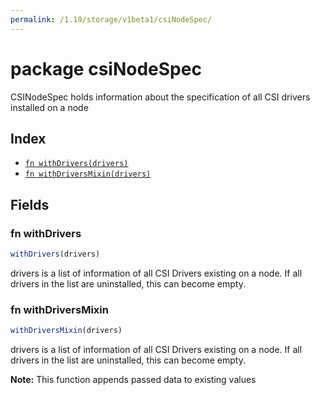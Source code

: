 ```yaml
---
permalink: /1.19/storage/v1beta1/csiNodeSpec/
---
```


# package csiNodeSpec

CSINodeSpec holds information about the specification of all CSI drivers installed on a node

## Index

* [`fn withDrivers(drivers)`](#fn-withdrivers)
* [`fn withDriversMixin(drivers)`](#fn-withdriversmixin)

## Fields

### fn withDrivers

```ts
withDrivers(drivers)
```

drivers is a list of information of all CSI Drivers existing on a node. If all drivers in the list are uninstalled, this can become empty.

### fn withDriversMixin

```ts
withDriversMixin(drivers)
```

drivers is a list of information of all CSI Drivers existing on a node. If all drivers in the list are uninstalled, this can become empty.

**Note:** This function appends passed data to existing values